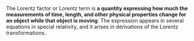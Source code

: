 The Lorentz factor or Lorentz term is **a quantity expressing how much the measurements of time, length, and other physical properties change for an object while that object is moving**. The expression appears in several equations in special relativity, and it arises in derivations of the Lorentz transformations.